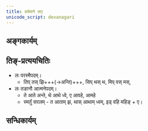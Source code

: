 ```yaml
---
title: वर्तमाने लट्
unicode_script: devanagari
---
```


<div class="js_include" url="angAni/dhAtuvivekaH.md"  newLevelForH1="1" includeTitle="true"> </div>

<div class="js_include" url="angAni/vivaxA-kalanam.md"  newLevelForH1="1" includeTitle="true"> </div>

## अङ्गकार्यम्
<div class="js_include" url="angAni/sArvadhAtuka-kAryANi.md"  newLevelForH1="2" includeTitle="true"> </div>

## तिङ्-प्रत्ययचितिः
- लः परस्मैपदम्‌।
  - तिप्‌ तस्‌ झि+++(->अन्ति)+++, सिप्‌ थस्‌ थ, मिप्‌ वस्‌ मस्‌‍,
- लः तङानौ आत्मनेपदम्‌।
  - ते आते अन्ते, थे आथे ध्वे, ए आवहे, आमहे
  - स्मर्तुं सरलम् - त आताम् झ, थास्‌ आथाम्‌ ध्वम्‌, इड्‌ वहि महिङ्‌ + ए।

<div class="js_include" url="angAni/puruSha-vachana-chitiH.md"  newLevelForH1="2" includeTitle="true"> </div>

## सन्धिकार्यम्

